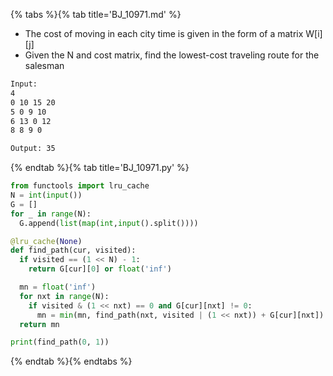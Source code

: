 {% tabs %}{% tab title='BJ_10971.md' %}

* The cost of moving in each city time is given in the form of a matrix W[i][j]
* Given the N and cost matrix, find the lowest-cost traveling route for the salesman

```txt
Input:
4
0 10 15 20
5 0 9 10
6 13 0 12
8 8 9 0

Output: 35
```

{% endtab %}{% tab title='BJ_10971.py' %}

```py
from functools import lru_cache
N = int(input())
G = []
for _ in range(N):
  G.append(list(map(int,input().split())))

@lru_cache(None)
def find_path(cur, visited):
  if visited == (1 << N) - 1:
    return G[cur][0] or float('inf')

  mn = float('inf')
  for nxt in range(N):
    if visited & (1 << nxt) == 0 and G[cur][nxt] != 0:
      mn = min(mn, find_path(nxt, visited | (1 << nxt)) + G[cur][nxt])
  return mn

print(find_path(0, 1))
```

{% endtab %}{% endtabs %}
